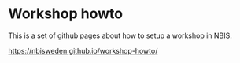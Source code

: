 # Workshop howto

This is a set of github pages about how to setup a workshop in NBIS.

https://nbisweden.github.io/workshop-howto/

